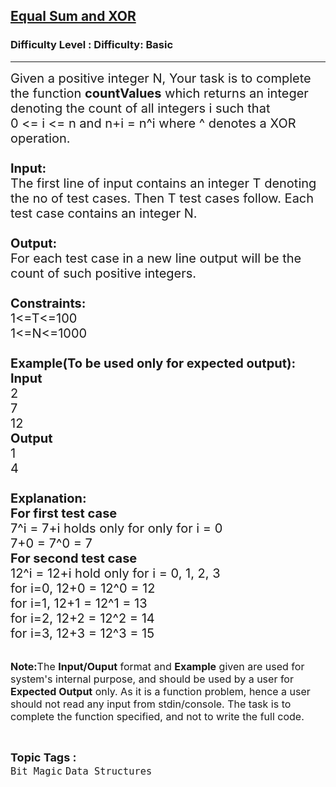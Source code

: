 <h2><a href="https://www.geeksforgeeks.org/problems/equal-sum-and-xor/1?page=9&sortBy=accuracy">Equal Sum and XOR</a></h2><h3>Difficulty Level : Difficulty: Basic</h3><hr><div class="problems_problem_content__Xm_eO"><p><span style="font-size: 20px;">Given a positive integer N, Your task is to complete the function <strong>countValues</strong> which returns an integer denoting the count of all integers i such that<br>0 &lt;= i &lt;= n and n+i = n^i where ^ denotes a XOR operation.<br><br><strong>Input:</strong><br>The first line of input contains an integer T denoting the no of test cases. Then T test cases follow. Each test case contains an integer N.<br><br><strong>Output:</strong><br>For each test case in a new line output will be the count of such positive integers.<br><br><strong>Constraints:</strong><br>1&lt;=T&lt;=100<br>1&lt;=N&lt;=1000<br><br><strong>Example(To be used only for expected output):<br>Input</strong><br>2<br>7<br>12<br><strong>Output</strong><br>1<br>4<br><br><strong>Explanation:</strong><br><strong>For first test case</strong><br>7^i = 7+i holds only for only for i = 0<br>7+0 = 7^0 = 7<br><strong>For second test case</strong><br>12^i = 12+i hold only for i = 0, 1, 2, 3<br>for i=0, 12+0 = 12^0 = 12<br>for i=1, 12+1 = 12^1 = 13<br>for i=2, 12+2 = 12^2 = 14<br>for i=3, 12+3 = 12^3 = 15</span></p>
<p><br><span style="font-size: 16px;"><strong>Note:</strong>The <strong>Input/Ouput</strong> format and <strong>Example</strong> given are used for system's internal purpose, and should be used by a user for <strong>Expected Output</strong> only. As it is a function problem, hence a user should not read any input from stdin/console. The task is to complete the function specified, and not to write the full code.</span></p></div><br><p><span style=font-size:18px><strong>Topic Tags : </strong><br><code>Bit Magic</code>&nbsp;<code>Data Structures</code>&nbsp;